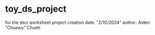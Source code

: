 # toy_ds_project
for the dsci worksheet
project creation date: "2/10/2024"
author: Aiden "Chuewy" Chueh
